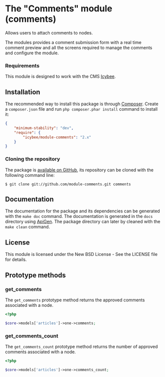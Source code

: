 # The "Comments" module (comments)

Allows users to attach comments to nodes.

The modules provides a comment submission form with a real time comment preview and all the
screens required to manage the comments and configure the module.





### Requirements

This module is designed to work with the CMS [Icybee](http://icybee.org/).





## Installation

The recommended way to install this package is through [Composer](http://getcomposer.org/).
Create a `composer.json` file and run `php composer.phar install` command to install it:

```json
{
	"minimum-stability": "dev",
	"require": {
		"icybee/module-comments": "2.x"
	}
}
```





### Cloning the repository

The package is [available on GitHub](https://github.com/Icybee/module-comments), its repository can
be cloned with the following command line:

	$ git clone git://github.com/module-comments.git comments





## Documentation

The documentation for the package and its dependencies can be generated with the `make doc`
command. The documentation is generated in the `docs` directory using [ApiGen](http://apigen.org/).
The package directory can later by cleaned with the `make clean` command.
	




## License

This module is licensed under the New BSD License - See the LICENSE file for details.





## Prototype methods





### get_comments

The `get_comments` prototype method returns the approved comments associated with a node.

```php
<?php

$core->models['articles']->one->comments;
```





### get_comments_count

The `get_comments_count` prototype method returns the number of approved comments associated with
a node.

```php
<?php

$core->models['articles']->one->comments_count;
```